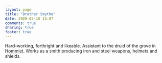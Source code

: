 ```yaml
---
layout: page
title: "Brother Smythe"
date: 2009-05-10 15:07
comments: true
sharing: true
footer: true
---
```

Hard-working, forthright and likeable. Assistant to the druid of the grove in [Hommlet](/places/hommlet.html). Works as a smith producing iron and steel weapons, helmets and shields.